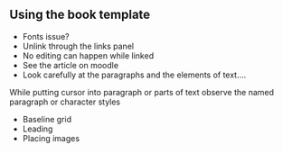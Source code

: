 ## Using the book template

- Fonts issue?
- Unlink through the links panel
- No editing can happen while linked
- See the article on moodle
- Look carefully at the paragraphs and the elements of text….

While putting cursor into paragraph or parts of text observe the named paragraph or character styles

- Baseline grid
- Leading
- Placing images